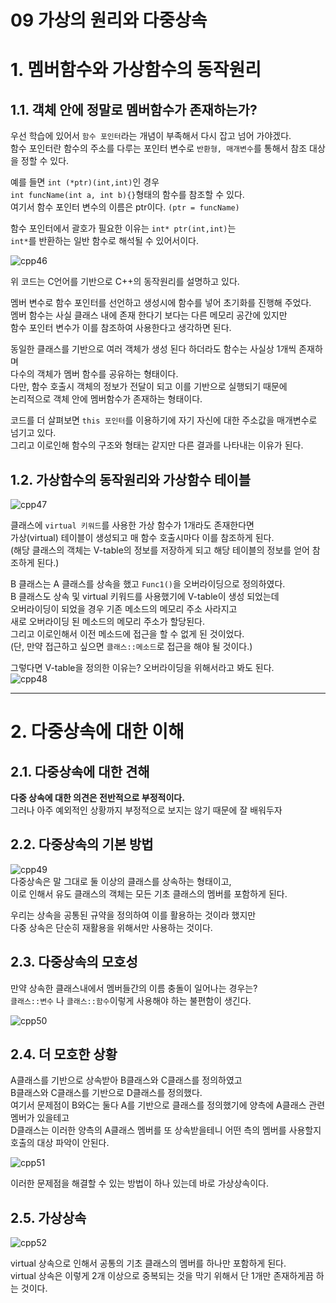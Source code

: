 09 가상의 원리와 다중상속
=======================
# 1. 멤버함수와 가상함수의 동작원리        
## 1.1. 객체 안에 정말로 멤버함수가 존재하는가?              
우선 학습에 있어서 ```함수 포인터```라는 개념이 부족해서 다시 잡고 넘어 가야겠다.        
함수 포인터란 함수의 주소를 다루는 포인터 변수로 ```반환형, 매개변수```를 통해서 참조 대상을 정할 수 있다.      
      
예를 들면 ```int (*ptr)(int,int)```인 경우       
```int funcName(int a, int b){}```형태의 함수를 참조할 수 있다.            
여기서 함수 포인터 변수의 이름은 ptr이다. ```(ptr = funcName)```       
             
함수 포인터에서 괄호가 필요한 이유는 ```int* ptr(int,int)```는          
```int*```를 반환하는 일반 함수로 해석될 수 있어서이다.           
         
![cpp46](https://user-images.githubusercontent.com/50267433/74698166-465b6200-5240-11ea-9676-b9e18d12383b.PNG)         
           
위 코드는 C언어를 기반으로 C++의 동작원리를 설명하고 있다.   
    
멤버 변수로 함수 포인터를 선언하고 생성시에 함수를 넣어 초기화를 진행해 주었다.                    
멤버 함수는 사실 클래스 내에 존재 한다기 보다는 다른 메모리 공간에 있지만                     
함수 포인터 변수가 이를 참조하여 사용한다고 생각하면 된다.                       
          
동일한 클래스를 기반으로 여러 객체가 생성 된다 하더라도 함수는 사실상 1개씩 존재하며      
다수의 객체가 멤버 함수를 공유하는 형태이다.        
다만, 함수 호출시 객체의 정보가 전달이 되고 이를 기반으로 실행되기 때문에           
논리적으로 객체 안에 멤버함수가 존재하는 형태이다.            
      
코드를 더 살펴보면 ```this 포인터```를 이용하기에 자기 자신에 대한 주소값을 매개변수로 넘기고 있다.          
그리고 이로인해 함수의 구조와 형태는 같지만 다른 결과를 나타내는 이유가 된다.     
                
## 1.2. 가상함수의 동작원리와 가상함수 테이블       
![cpp47](https://user-images.githubusercontent.com/50267433/74700527-372be280-5247-11ea-9260-4bd46ddd7cee.PNG)    
   
클래스에 ```virtual 키워드```를 사용한 가상 함수가 1개라도 존재한다면        
가상(virtual) 테이블이 생성되고 매 함수 호출시마다 이를 참조하게 된다.          
(해당 클래스의 객체는 V-table의 정보를 저장하게 되고 해당 테이블의 정보를 얻어 참조하게 된다.)     
      
B 클래스는 A 클래스를 상속을 했고 ```Func1()```을 오버라이딩으로 정의하였다.      
B 클래스도 상속 및 virtual 키워드를 사용했기에 V-table이 생성 되었는데  
오버라이딩이 되었을 경우 기존 메소드의 메모리 주소 사라지고       
새로 오버라이딩 된 메소드의 메모리 주소가 할당된다.       
그리고 이로인해서 이전 메소드에 접근을 할 수 없게 된 것이었다.   
(단, 만약 접근하고 싶으면 ```클래스::메소드```로 접근을 해야 될 것이다.)    
  
그렇다면 V-table을 정의한 이유는? 오버라이딩을 위해서라고 봐도 된다.      
![cpp48](https://user-images.githubusercontent.com/50267433/74701062-e321fd80-5248-11ea-8859-edfa5e6c6e41.PNG)      
          
***
# 2. 다중상속에 대한 이해      
## 2.1. 다중상속에 대한 견해       
**다중 상속에 대한 의견은 전반적으로 부정적이다.**     
그러나 아주 예외적인 상황까지 부정적으로 보지는 않기 때문에 잘 배워두자     
     
## 2.2. 다중상속의 기본 방법
![cpp49](https://user-images.githubusercontent.com/50267433/74701391-e964a980-5249-11ea-9b27-ed57a9707736.PNG)   
다중상속은 말 그대로 둘 이상의 클래스를 상속하는 형태이고,             
이로 인해서 유도 클래스의 객체는 모든 기초 클래스의 멤버를 포함하게 된다.          
              
우리는 상속을 공통된 규약을 정의하여 이를 활용하는 것이라 했지만            
다중 상속은 단순히 재활용을 위해서만 사용하는 것이다.      
     
## 2.3. 다중상속의 모호성  
만약 상속한 클래스내에서 멤버들간의 이름 충돌이 일어나는 경우는?              
```클래스::변수``` 나 ```클래스::함수```이렇게 사용해야 하는 불편함이 생긴다.       
         
![cpp50](https://user-images.githubusercontent.com/50267433/74705551-a4477400-5257-11ea-9063-545e4c3f7465.PNG)    
        
## 2.4. 더 모호한 상황      
A클래스를 기반으로 상속받아 B클래스와 C클래스를 정의하였고  
B클래스와 C클래스를 기반으로 D클래스를 정의했다.  
여기서 문제점이 B와C는 둘다 A를 기반으로 클래스를 정의했기에 양측에 A클래스 관련 멤버가 있을테고  
D클래스는 이러한 양측의 A클래스 멤버를 또 상속받을테니 어떤 측의 멤버를 사용할지 호출의 대상 파악이 안된다.  

![cpp51](https://user-images.githubusercontent.com/50267433/74705648-f7b9c200-5257-11ea-851a-f5ba2ab31620.PNG)   
     
이러한 문제점을 해결할 수 있는 방법이 하나 있는데 바로 가상상속이다.  
   
## 2.5. 가상상속      
![cpp52](https://user-images.githubusercontent.com/50267433/74705869-a9f18980-5258-11ea-948e-7300678fbec8.PNG)    
    
virtual 상속으로 인해서 공통의 기초 클래스의 멤버를 하나만 포함하게 된다.    
virtual 상속은 이렇게 2개 이상으로 중복되는 것을 막기 위해서 단 1개만 존재하게끔 하는 것이다.      



